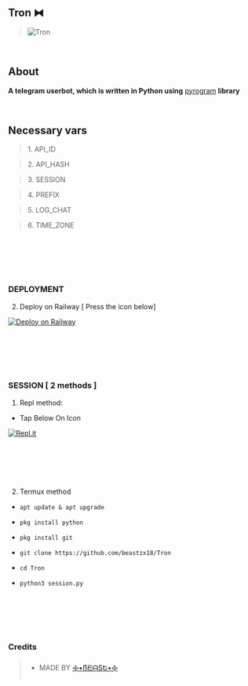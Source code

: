 ## **Tron ⧓**


>![Tron](https://telegra.ph/file/90c8b2c195d14711e1bd6.jpg)

&nbsp;

## **About**

**A telegram userbot, which is written in Python using** [pyrogram](https://github.com/pyrogram/pyrogram) **library**

&nbsp;

## **Necessary vars**

><p>1. API_ID</p>

><p>2. API_HASH</p>

><p>3. SESSION</p>

><p>4. PREFIX</p>

><p>5. LOG_CHAT</p>

><p>6. TIME_ZONE</p>

&nbsp;
---
&nbsp;

### **DEPLOYMENT**

<p>

2. Deploy on Railway [ Press the icon below]

[![Deploy on Railway](https://railway.app/button.svg)](https://railway.app/new/template?template=https%3A%2F%2Fgithub.com%2Frailwayapp%2Fexamples%2Ftree%2Fmaster%2Fexamples%2Fflask)

</p>

&nbsp;
---
&nbsp;

### **SESSION [ 2 methods ]**

<p>

1. Repl method:

*  Tap Below On Icon

</p>

[![Repl.it](https://img.shields.io/badge/REPL%20RUN-Run%20Online-blue.svg)](https://replit.com/@beastzx18/Tron-Userbot-Session?v=1)

&nbsp;
---
&nbsp;

<p>

2. Termux method

*  ```apt update & apt upgrade```

*  ```pkg install python```

*  ```pkg install git```

*  ```git clone https://github.com/beastzx18/Tron```

*  ```cd Tron```

*  ```python3 session.py```

</p>

&nbsp; 
---
&nbsp;

### **Credits**

>*  MADE BY [࿇•ẞᗴᗩSԵ•࿇](https://t.me/beastzx)

